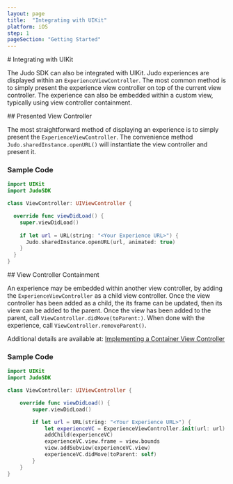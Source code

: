 ```yaml
---
layout: page
title:  "Integrating with UIKit"
platform: iOS
step: 1
pageSection: "Getting Started"
---
```

<section id="{{page.title | slugify }}" markdown=1>
# Integrating with UIKit

The Judo SDK can also be integrated with UIKit.  Judo experiences are displayed within an `ExperienceViewController`.  The most common method is to simply present the experience view controller on top of the current view controller. The experience can also be embedded within a custom view, typically using view controller containment.

</section>
<section id="presented-view-controller" markdown=1>
## Presented View Controller

The most straightforward method of displaying an experience is to simply present the `ExperienceViewController`.  The convenience method `Judo.sharedInstance.openURL()` will instantiate the view controller and present it.

### Sample Code

```swift
import UIKit
import JudoSDK

class ViewController: UIViewController {

  override func viewDidLoad() {
    super.viewDidLoad()
    
    if let url = URL(string: "<Your Experience URL>") {
      Judo.sharedInstance.openURL(url, animated: true)
    }
  }
}
```
</section>
<section id="view-controller-containment" markdown=1>
## View Controller Containment

An experience may be embedded within another view controller, by adding the `ExperienceViewController` as a child view controller.  Once the view controller has been added as a child, the its frame can be updated, then its view can be added to the parent.   Once the view has been added to the parent, call `ViewController.didMove(toParent:)`.   When done with the experience, call `ViewController.removeParent()`.

Additional details are available at: [Implementing a Container View Controller](https://developer.apple.com/library/archive/featuredarticles/ViewControllerPGforiPhoneOS/ImplementingaContainerViewController.html)

### Sample Code

```swift
import UIKit
import JudoSDK

class ViewController: UIViewController {

    override func viewDidLoad() {
        super.viewDidLoad()

        if let url = URL(string: "<Your Experience URL>") {
            let experienceVC = ExperienceViewController.init(url: url)
            addChild(experienceVC)
            experienceVC.view.frame = view.bounds
            view.addSubview(experienceVC.view)
            experienceVC.didMove(toParent: self)
        }
    }
}
```
</section>